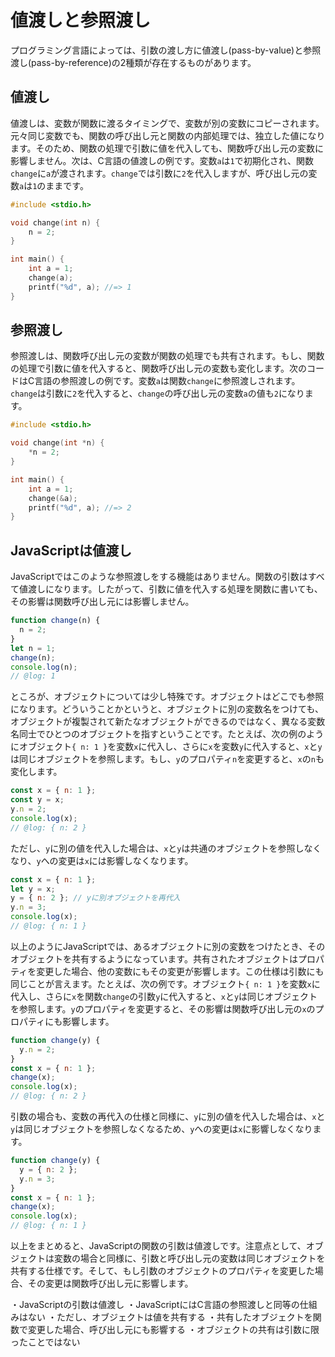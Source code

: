 # 値渡しと参照渡し

プログラミング言語によっては、引数の渡し方に値渡し(pass-by-value)と参照渡し(pass-by-reference)の2種類が存在するものがあります。

## 値渡し

値渡しは、変数が関数に渡るタイミングで、変数が別の変数にコピーされます。元々同じ変数でも、関数の呼び出し元と関数の内部処理では、独立した値になります。そのため、関数の処理で引数に値を代入しても、関数呼び出し元の変数に影響しません。次は、C言語の値渡しの例です。変数`a`は`1`で初期化され、関数`change`に`a`が渡されます。`change`では引数に`2`を代入しますが、呼び出し元の変数`a`は`1`のままです。

```c
#include <stdio.h>

void change(int n) {
    n = 2;
}

int main() {
    int a = 1;
    change(a);
    printf("%d", a); //=> 1
}
```

## 参照渡し

参照渡しは、関数呼び出し元の変数が関数の処理でも共有されます。もし、関数の処理で引数に値を代入すると、関数呼び出し元の変数も変化します。次のコードはC言語の参照渡しの例です。変数`a`は関数`change`に参照渡しされます。`change`は引数に`2`を代入すると、`change`の呼び出し元の変数`a`の値も`2`になります。

```c
#include <stdio.h>

void change(int *n) {
    *n = 2;
}

int main() {
    int a = 1;
    change(&a);
    printf("%d", a); //=> 2
}
```

## JavaScriptは値渡し

JavaScriptではこのような参照渡しをする機能はありません。関数の引数はすべて値渡しになります。したがって、引数に値を代入する処理を関数に書いても、その影響は関数呼び出し元には影響しません。

```js twoslash
function change(n) {
  n = 2;
}
let n = 1;
change(n);
console.log(n);
// @log: 1
```

ところが、オブジェクトについては少し特殊です。オブジェクトはどこでも参照になります。どういうことかというと、オブジェクトに別の変数名をつけても、オブジェクトが複製されて新たなオブジェクトができるのではなく、異なる変数名同士でひとつのオブジェクトを指すということです。たとえば、次の例のようにオブジェクト`{ n: 1 }`を変数`x`に代入し、さらに`x`を変数`y`に代入すると、`x`と`y`は同じオブジェクトを参照します。もし、`y`のプロパティ`n`を変更すると、`x`の`n`も変化します。

```js twoslash
const x = { n: 1 };
const y = x;
y.n = 2;
console.log(x);
// @log: { n: 2 }
```

ただし、`y`に別の値を代入した場合は、`x`と`y`は共通のオブジェクトを参照しなくなり、`y`への変更は`x`には影響しなくなります。

```js twoslash
const x = { n: 1 };
let y = x;
y = { n: 2 }; // yに別オブジェクトを再代入
y.n = 3;
console.log(x);
// @log: { n: 1 }
```

以上のようにJavaScriptでは、あるオブジェクトに別の変数をつけたとき、そのオブジェクトを共有するようになっています。共有されたオブジェクトはプロパティを変更した場合、他の変数にもその変更が影響します。この仕様は引数にも同じことが言えます。たとえば、次の例です。オブジェクト`{ n: 1 }`を変数`x`に代入し、さらに`x`を関数`change`の引数`y`に代入すると、`x`と`y`は同じオブジェクトを参照します。`y`のプロパティを変更すると、その影響は関数呼び出し元の`x`のプロパティにも影響します。

```js twoslash
function change(y) {
  y.n = 2;
}
const x = { n: 1 };
change(x);
console.log(x);
// @log: { n: 2 }
```

引数の場合も、変数の再代入の仕様と同様に、`y`に別の値を代入した場合は、`x`と`y`は同じオブジェクトを参照しなくなるため、`y`への変更は`x`に影響しなくなります。

```js twoslash
function change(y) {
  y = { n: 2 };
  y.n = 3;
}
const x = { n: 1 };
change(x);
console.log(x);
// @log: { n: 1 }
```

以上をまとめると、JavaScriptの関数の引数は値渡しです。注意点として、オブジェクトは変数の場合と同様に、引数と呼び出し元の変数は同じオブジェクトを共有する仕様です。そして、もし引数のオブジェクトのプロパティを変更した場合、その変更は関数呼び出し元に影響します。

<TweetILearned>

・JavaScriptの引数は値渡し
・JavaScriptにはC言語の参照渡しと同等の仕組みはない
・ただし、オブジェクトは値を共有する
・共有したオブジェクトを関数で変更した場合、呼び出し元にも影響する
・オブジェクトの共有は引数に限ったことではない

</TweetILearned>
